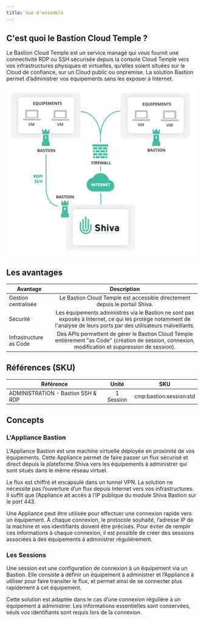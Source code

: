 ```yaml
---
title: Vue d'ensemble
---
```


## C'est quoi le Bastion Cloud Temple ?

Le Bastion Cloud Temple est un service managé qui vous fournit une connectivité RDP ou SSH sécurisée depuis la console 
Cloud Temple vers vos infrastructures physiques et virtuelles, qu’elles soient situées sur le Cloud de confiance, sur un 
Cloud public ou onpremise. La solution Bastion permet d’administrer vos équipements sans les exposer à Internet. 

![](images/bastion.svg)

## Les avantages
| Avantage               |                                                                              Description                                                                               |   
|------------------------|:----------------------------------------------------------------------------------------------------------------------------------------------------------------------:|
| Gestion centralisée    |                                              Le Bastion Cloud Temple est accessible directement depuis le portail Shiva.                                               |   
| Sécurité               | Les équipements administrés via le Bastion ne sont pas exposés à Internet, ce qui les protège notamment de l'analyse de leurs ports par des utilisateurs malveillants. |  
| Infrastructure as Code |          Des APIs permettent de gérer le Bastion Cloud Temple entièrement "as Code" (création de session, connexion, modification et suppression de session).          |   

## Références (SKU)
| Référence                          |   Unité   |           SKU           |  
|------------------------------------|:---------:|:-----------------------:|
| ADMINISTRATION - Bastion SSH & RDP | 1 Session | cmp:bastion:session:std | 

## Concepts
### L'Appliance Bastion

L'Appliance Bastion est une machine virtuelle déployée en proximité de vos équipements. Cette Appliance permet de faire passer un flux sécurisé et direct depuis la plateforme Shiva vers les équipements à administrer qui sont situés dans le même réseau virtuel. 

Le flux est chiffré et encapsulé dans un tunnel VPN. La solution ne nécessite pas l’ouverture d’un flux depuis Internet vers vos infrastructures. Il suffit que l’Appliance ait accès à l’IP publique du module Shiva Bastion sur le port 443.

Une Appliance peut être utilisée pour effectuer une connexion rapide vers un équipement. À chaque connexion, le protocole souhaité, l’adresse IP de la machine et vos identifiants doivent être précisés. Pour éviter de remplir ces informations à chaque connexion, il est possible de créer des sessions associées à des équipements à administrer régulièrement.

### Les Sessions

Une session est une configuration de connexion à un équipement via un Bastion. Elle consiste à définir un équipement à administrer et l’Appliance à utiliser pour faire transiter le flux, et permet ainsi de se connecter plus rapidement à cet équipement. 

Cette solution est adaptée dans le cas d’une connexion régulière à un équipement à administrer. Les informations essentielles sont conservées, seuls vos identifiants sont requis lors de la connexion.
